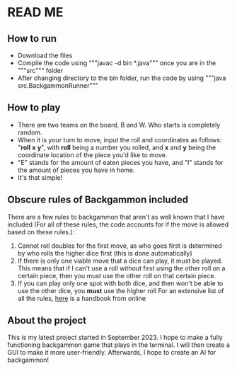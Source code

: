 # READ ME

## How to run
- Download the files <br>
- Compile the code using """javac -d bin *.java""" once you are in the """src""" folder <br>
- After changing directory to the bin folder, run the code by using """java src.BackgammonRunner""" <br>

## How to play
- There are two teams on the board, B and W. Who starts is completely random. <br>
- When it is your turn to move, input the roll and coordinates as follows: "**roll** **x** **y**", with **roll** being a number you rolled, and **x** and **y** being the coordinate location of the piece you'd like to move. <br>
- "E" stands for the amount of eaten pieces you have, and "I" stands for the amount of pieces you have in home. <br> 
- It's that simple!

## Obscure rules of Backgammon included
There are a few rules to backgammon that aren't as well known that I have included (For all of these rules, the code accounts for if the move is allowed based on these rules.):
1. Cannot roll doubles for the first move, as who goes first is determined by who rolls the higher dice first (this is done automatically)
2. If there is only one viable move that a dice can play, it must be played. This means that if I can't use a roll without first using the other roll on a certain piece, then you must use the other roll on that certain piece.
3. If you can play only one spot with both dice, and then won't be able to use the other dice, you **must** use the higher roll
For an extensive list of all the rules, [here](#https://www.bkgm.com/faq/BasicRules.html#what_if_i_can_only_play_one_number_) is a handbook from online
## About the project
This is my latest project started in September 2023. I hope to make a fully functioning backgammon game that plays in the terminal. I will then create a GUI to make it more user-friendly. Afterwards, I hope to create an AI for backgammon!
